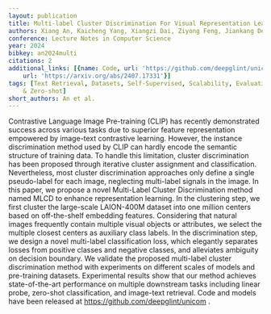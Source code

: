 ```yaml
---
layout: publication
title: Multi-label Cluster Discrimination For Visual Representation Learning
authors: Xiang An, Kaicheng Yang, Xiangzi Dai, Ziyong Feng, Jiankang Deng
conference: Lecture Notes in Computer Science
year: 2024
bibkey: an2024multi
citations: 2
additional_links: [{name: Code, url: 'https://github.com/deepglint/unicom'}, {name: Paper,
    url: 'https://arxiv.org/abs/2407.17331'}]
tags: [Text Retrieval, Datasets, Self-Supervised, Scalability, Evaluation, Few-shot
    & Zero-shot]
short_authors: An et al.
---
```

Contrastive Language Image Pre-training (CLIP) has recently demonstrated
success across various tasks due to superior feature representation empowered
by image-text contrastive learning. However, the instance discrimination method
used by CLIP can hardly encode the semantic structure of training data. To
handle this limitation, cluster discrimination has been proposed through
iterative cluster assignment and classification. Nevertheless, most cluster
discrimination approaches only define a single pseudo-label for each image,
neglecting multi-label signals in the image. In this paper, we propose a novel
Multi-Label Cluster Discrimination method named MLCD to enhance representation
learning. In the clustering step, we first cluster the large-scale LAION-400M
dataset into one million centers based on off-the-shelf embedding features.
Considering that natural images frequently contain multiple visual objects or
attributes, we select the multiple closest centers as auxiliary class labels.
In the discrimination step, we design a novel multi-label classification loss,
which elegantly separates losses from positive classes and negative classes,
and alleviates ambiguity on decision boundary. We validate the proposed
multi-label cluster discrimination method with experiments on different scales
of models and pre-training datasets. Experimental results show that our method
achieves state-of-the-art performance on multiple downstream tasks including
linear probe, zero-shot classification, and image-text retrieval. Code and
models have been released at https://github.com/deepglint/unicom .
